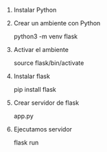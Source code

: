 
1. Instalar Python

2. Crear un ambiente con Python

    python3 -m venv flask

3. Activar el ambiente

    source flask/bin/activate

4. Instalar flask
    
    pip install flask

5. Crear servidor de flask 
    
    app.py

6. Ejecutamos servidor

    flask run